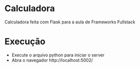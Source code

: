 # Calculadora
Calculadora feita com Flask para a aula de Frameworks Fullstack

# Execução
* Execute o arquivo python para iniciar o server 
* Abra o navegador http://localhost:5002/
